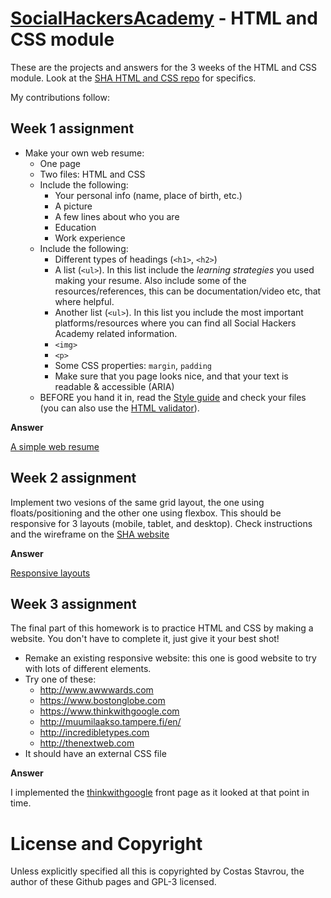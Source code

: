 ﻿# [SocialHackersAcademy](https://www.socialhackersacademy.org/) - HTML and CSS module

These are the projects and answers for the 3 weeks of the HTML and CSS module.
Look at the [SHA HTML and CSS repo](https://github.com/SocialHackersCodeSchool/HTML-CSS)
for specifics.

My contributions follow:

## Week 1 assignment

- Make your own web resume:
  - One page
  - Two files: HTML and CSS
  - Include the following:
      - Your personal info (name, place of birth, etc.)
      - A picture
      - A few lines about who you are
      - Education
      - Work experience
  - Include the following:
      - Different types of headings (`<h1>`, `<h2>`)
      - A list (`<ul>`). In this list include the _learning strategies_ you used making your resume. Also include some of the resources/references, this can be documentation/video etc, that where helpful.
      - Another list (`<ul>`). In this list you include the most important platforms/resources where you can find all Social Hackers Academy related information.
      - `<img>`
      - `<p>`
      - Some CSS properties: `margin`, `padding`
      - Make sure that you page looks nice, and that your text is readable & accessible (ARIA)
  - BEFORE you hand it in, read the [Style guide](http://www.w3schools.com/html/html5_syntax.asp) and check your files (you can also use the [HTML validator](https://validator.w3.org)).

**Answer**

[A simple web resume](week1/index.html)

## Week 2 assignment

Implement two vesions of the same grid layout, the one using floats/positioning
and the other one using flexbox. This should be responsive for 3 layouts (mobile,
tablet, and desktop). Check instructions and the wireframe on the [SHA website](https://github.com/SocialHackersCodeSchool/HTML-CSS/blob/master/Week2/MAKEME.md)

**Answer**

[Responsive layouts](week2/index.html)

## Week 3 assignment

The final part of this homework is to practice HTML and CSS by making a website. You don't have to complete it, just give it your best shot!

- Remake an existing responsive website: this one is good website to try with lots of different elements.
- Try one of these:
    - http://www.awwwards.com
    - https://www.bostonglobe.com
    - https://www.thinkwithgoogle.com
    - http://muumilaakso.tampere.fi/en/
    - http://incredibletypes.com
    - http://thenextweb.com
- It should have an external CSS file

**Answer**

I implemented the [thinkwithgoogle](week3/thinkwithgoogle.com.html) front page
as it looked at that point in time.


# License and Copyright

Unless explicitly specified all this is copyrighted by Costas Stavrou, the
author of these Github pages and GPL-3 licensed.

